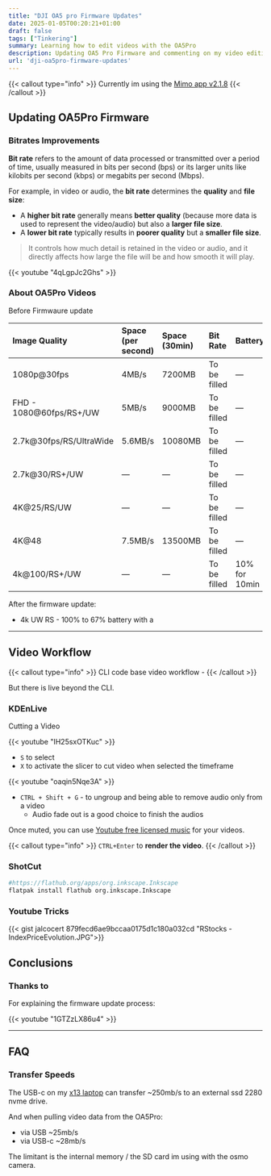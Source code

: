 ```yaml
---
title: "DJI OA5 pro Firmware Updates"
date: 2025-01-05T00:20:21+01:00
draft: false
tags: ["Tinkering"]
summary: Learning how to edit videos with the OA5Pro
description: Updating OA5 Pro Firmware and commenting on my video edition learnings
url: 'dji-oa5pro-firmware-updates'
---
```





{{< callout type="info" >}}
Currently im using the [Mimo app v2.1.8](https://www.dji.com/pl/downloads/djiapp/dji-mimo)
{{< /callout >}}

## Updating OA5Pro Firmware

### Bitrates Improvements

**Bit rate** refers to the amount of data processed or transmitted over a period of time, usually measured in bits per second (bps) or its larger units like kilobits per second (kbps) or megabits per second (Mbps). 

For example, in video or audio, the **bit rate** determines the **quality** and **file size**:
- A **higher bit rate** generally means **better quality** (because more data is used to represent the video/audio) but also a **larger file size**.
- A **lower bit rate** typically results in **poorer quality** but a **smaller file size**.

> It controls how much detail is retained in the video or audio, and it directly affects how large the file will be and how smooth it will play.

{{< youtube "4qLgpJc2Ghs" >}}

### About OA5Pro Videos

Before Firmwaure update

|**Image Quality**|**Space (per second)**|**Space (30min)**|**Bit Rate**|**Battery**|
|:---|:---|:---|:---|:---|
|1080p@30fps|4MB/s|7200MB|To be filled|—|
|FHD - 1080@60fps/RS+/UW|5MB/s|9000MB|To be filled|—|
|2.7k@30fps/RS/UltraWide|5.6MB/s|10080MB|To be filled|—|
|2.7k@30/RS+/UW|—|—|To be filled|—|
|4K@25/RS/UW|—|—|To be filled|—|
|4K@48|7.5MB/s|13500MB|To be filled|—|
|4k@100/RS+/UW|—|—|To be filled|10% for 10min|

After the firmware update:

* 4k UW RS - 100% to 67% battery with a 

---

## Video Workflow

{{< callout type="info" >}}
CLI code base video workflow - 
{{< /callout >}}


But there is live beyond the CLI.

### KDEnLive


Cutting a Video

<!-- https://www.youtube.com/watch?v=IH25sxOTKuc -->

{{< youtube "IH25sxOTKuc" >}}

* `S` to select
* `X` to activate the slicer to cut video when selected the timeframe

<!-- https://www.youtube.com/watch?v=oaqin5Nqe3A -->

{{< youtube "oaqin5Nqe3A" >}}


* `CTRL + Shift + G` - to ungroup and being able to remove audio only from a video
    * Audio fade out is a good choice to finish the audios

Once muted, you can use [Youtube free licensed music](https://www.youtube.com/audiolibrary?feature=blog) for your videos.


{{< callout type="info" >}}
`CTRL+Enter` to **render the video**.
{{< /callout >}}


### ShotCut

```sh
#https://flathub.org/apps/org.inkscape.Inkscape
flatpak install flathub org.inkscape.Inkscape

```

### Youtube Tricks

{{< gist jalcocert 879fecd6ae9bccaa0175d1c180a032cd "RStocks - IndexPriceEvolution.JPG">}}


## Conclusions

### Thanks to

For explaining the firmware update process:

<!-- https://www.youtube.com/watch?v=1GTZzLX86u4 -->

{{< youtube "1GTZzLX86u4" >}}


---

## FAQ

### Transfer Speeds

The USB-c on my [x13 laptop](https://jalcocert.github.io/JAlcocerT/laptop-lenovo-thinkpad-x13-benchmark) can transfer ~250mb/s to an external ssd 2280 nvme drive.

And when pulling video data from the OA5Pro:

* via USB ~25mb/s
* via USB-c ~28mb/s

The limitant is the internal memory / the SD card im using with the osmo camera.